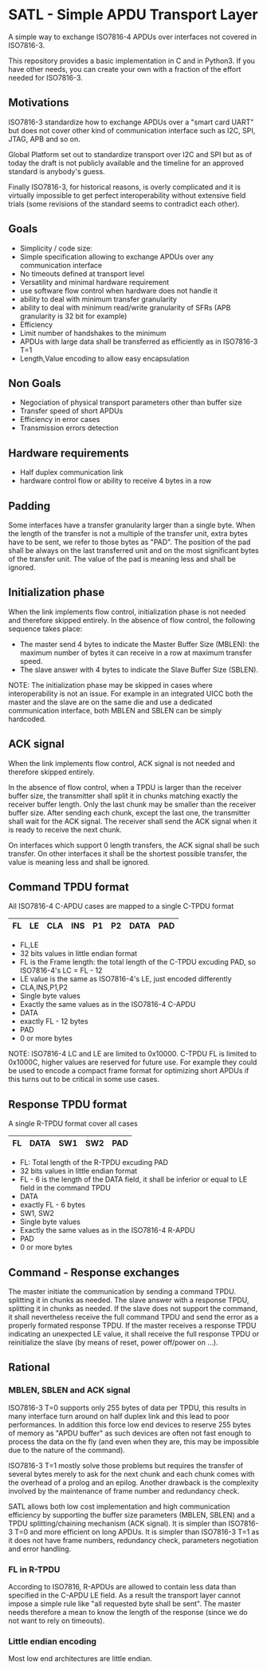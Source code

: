 # SATL - Simple APDU Transport Layer

A simple way to exchange ISO7816-4 APDUs over interfaces not covered
in ISO7816-3.

This repository provides a basic implementation in C and in Python3.
If you have other needs, you can create your own with a fraction of the effort needed for ISO7816-3.


## Motivations
ISO7816-3 standardize how to exchange APDUs over a "smart card UART" but does not cover
other kind of communication interface such as I2C, SPI, JTAG, APB and so on.

Global Platform set out to standardize transport over I2C and SPI but as of today the draft is not publicly available and the timeline for an approved standard is anybody's guess.

Finally ISO7816-3, for historical reasons, is overly complicated and it is virtually impossible to get perfect interoperability without extensive field trials (some revisions of the standard seems to contradict each other).

## Goals   
* Simplicity / code size:
 * Simple specification allowing to exchange APDUs over any communication interface
 * No timeouts defined at transport level
* Versatility and minimal hardware requirement
 * use software flow control when hardware does not handle it
 * ability to deal with minimum transfer granularity
 * ability to deal with minimum read/write granularity of SFRs (APB granularity is 32 bit for example)
* Efficiency
 * Limit number of handshakes to the minimum
 * APDUs with large data shall be transferred as efficiently as in ISO7816-3 T=1
* Length,Value encoding to allow easy encapsulation

## Non Goals
* Negociation of physical transport parameters other than buffer size
* Transfer speed of short APDUs
* Efficiency in error cases
* Transmission errors detection  

## Hardware requirements
* Half duplex communication link
* hardware control flow or ability to receive 4 bytes in a row

## Padding
Some interfaces have a transfer granularity larger than a single byte. When the length of the transfer is not a multiple of the transfer unit, extra bytes have to be sent, we refer to those bytes as "PAD". The position of the pad shall be always on the last transferred unit and on the most significant bytes of the transfer unit. The value of the pad is meaning less and shall be ignored.

## Initialization phase
When the link implements flow control, initialization phase is not needed and therefore skipped entirely. In the absence of flow control, the following
sequence takes place:

* The master send 4 bytes to indicate the Master Buffer Size (MBLEN): the maximum number of bytes it can receive in a row at maximum transfer speed.
* The slave answer with 4 bytes to indicate the Slave Buffer Size (SBLEN).

NOTE: The initialization phase may be skipped in cases where interoperability is not an issue. For example in an integrated UICC both the master and the slave are on the same die and use a dedicated communication interface, both MBLEN and SBLEN can be simply hardcoded.

## ACK signal
When the link implements flow control, ACK signal is not needed and therefore skipped entirely.

In the absence of flow control, when a TPDU is larger than the receiver buffer size, the transmitter shall split it in chunks matching exactly the receiver buffer length. Only the last chunk may be smaller than the receiver buffer size. After sending each chunk, except the last one, the transmitter shall wait for the ACK signal. The receiver shall send the ACK signal when it is ready to receive the next chunk.

On interfaces which support 0 length transfers, the ACK signal shall be such transfer. On other interfaces it shall be the shortest possible transfer, the value is meaning less and shall be ignored.

## Command TPDU format
All ISO7816-4 C-APDU cases are mapped to a single C-TPDU format

|FL |LE |CLA|INS|P1 |P2 |DATA |PAD|
|-  |-  |-  |-  |-  |-  |-    |-  |

* FL,LE
 * 32 bits values in little endian format
 * FL is the Frame length: the total length of the C-TPDU excuding PAD, so ISO7816-4's LC = FL - 12
 * LE value is the same as ISO7816-4's LE, just encoded differently
* CLA,INS,P1,P2
 * Single byte values
 * Exactly the same values as in the ISO7816-4 C-APDU
* DATA
 * exactly FL - 12 bytes
* PAD
 * 0 or more bytes

NOTE: ISO7816-4 LC and LE are limited to 0x10000. C-TPDU FL is limited to 0x1000C, higher values are
reserved for future use. For example they could be used to encode a compact frame format for optimizing
short APDUs if this turns out to be critical in some use cases.

## Response TPDU format
A single R-TPDU format cover all cases

|FL |DATA  |SW1   |SW2   | PAD |
|-  |-     |-     |-     |-    |

* FL: Total length of the R-TPDU excuding PAD
 * 32 bits values in little endian format
 * FL - 6 is the length of the DATA field, it shall be inferior or equal to LE field in the command TPDU
* DATA
 * exactly FL - 6 bytes
* SW1, SW2
 * Single byte values
 * Exactly the same values as in the ISO7816-4 R-APDU
* PAD
 * 0 or more bytes

## Command - Response exchanges

The master initiate the communication by sending a command TPDU. splitting it in chunks as needed. The slave answer with a response TPDU, splitting it in chunks as needed. If the slave does not support the command, it shall nevertheless receive the full command TPDU and send the error as a properly formated response TPDU. If the master receives a response TPDU indicating an unexpected LE value, it shall receive the full response TPDU or reinitialize the slave (by means of reset, power off/power on ...).

## Rational
### MBLEN, SBLEN and ACK signal
ISO7816-3 T=0 supports only 255 bytes of data per TPDU, this results in many interface turn around on half duplex link and this lead to poor performances. In addition this force low end devices to reserve 255 bytes of memory as "APDU buffer" as such devices are often not fast enough to process the data on the fly (and even when they are, this may be impossible due to the nature of the command).

ISO7816-3 T=1 mostly solve those problems but requires the transfer of several bytes merely to ask for the next chunk and each chunk comes with the overhead of a prolog and an epilog. Another drawback is the complexity
involved by the maintenance of frame number and redundancy check.

SATL allows both low cost implementation and high communication efficiency by supporting the buffer size parameters (MBLEN, SBLEN) and a TPDU splitting/chaining mechanism (ACK signal). It is simpler than ISO7816-3 T=0 and more efficient on long APDUs. It is simpler than ISO7816-3 T=1 as it does not have frame numbers,
redundancy check, parameters negotiation and error handling.

### FL in R-TPDU
According to ISO7816, R-APDUs are allowed to contain less data than specified in
 the C-APDU LE field. As a result the transport layer cannot impose a simple
 rule like "all requested byte shall be sent". The master needs therefore a mean
  to know the length of the response (since we do not want to rely on timeouts).  

### Little endian encoding
Most low end architectures are little endian.
